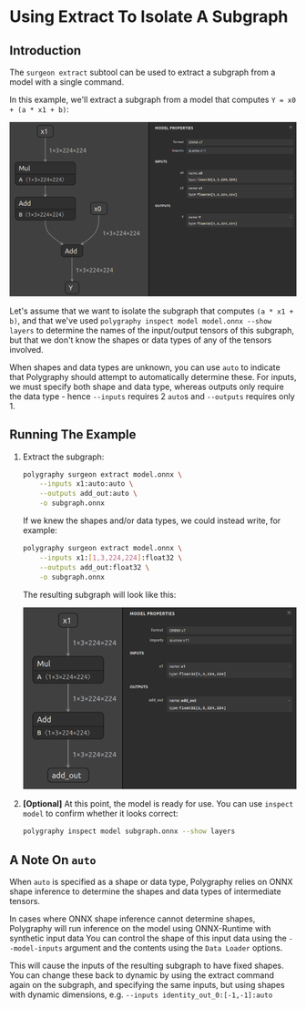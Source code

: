 # Using Extract To Isolate A Subgraph


## Introduction

The `surgeon extract` subtool can be used to extract a subgraph from a model with a single command.

In this example, we'll extract a subgraph from a model that computes `Y = x0 + (a * x1 + b)`:

![./model.png](./model.png)

Let's assume that we want to isolate the subgraph that computes `(a * x1 + b)`, and that we've
used `polygraphy inspect model model.onnx --show layers` to determine the names of the input/output tensors
of this subgraph, but that we don't know the shapes or data types of any of the tensors involved.

When shapes and data types are unknown, you can use `auto` to indicate that Polygraphy should
attempt to automatically determine these.
For inputs, we must specify both shape and data type, whereas outputs only require the data
type - hence `--inputs` requires 2 `auto`s and `--outputs` requires only 1.


## Running The Example

1. Extract the subgraph:

    ```bash
    polygraphy surgeon extract model.onnx \
        --inputs x1:auto:auto \
        --outputs add_out:auto \
        -o subgraph.onnx
    ```

    If we knew the shapes and/or data types, we could instead write, for example:

    ```bash
    polygraphy surgeon extract model.onnx \
        --inputs x1:[1,3,224,224]:float32 \
        --outputs add_out:float32 \
        -o subgraph.onnx
    ```

    The resulting subgraph will look like this:

    ![./subgraph.png](./subgraph.png)

2. **[Optional]** At this point, the model is ready for use. You can use `inspect model`
    to confirm whether it looks correct:

    ```bash
    polygraphy inspect model subgraph.onnx --show layers
    ```

## A Note On `auto`

When `auto` is specified as a shape or data type, Polygraphy relies on ONNX shape
inference to determine the shapes and data types of intermediate tensors.

In cases where ONNX shape inference cannot determine shapes, Polygraphy
will run inference on the model using ONNX-Runtime with synthetic input data
You can control the shape of this input data using the `--model-inputs` argument
and the contents using the `Data Loader` options.

This will cause the inputs of the resulting subgraph to have fixed shapes. You can change
these back to dynamic by using the extract command again on the subgraph, and specifying
the same inputs, but using shapes with dynamic dimensions, e.g. `--inputs identity_out_0:[-1,-1]:auto`
